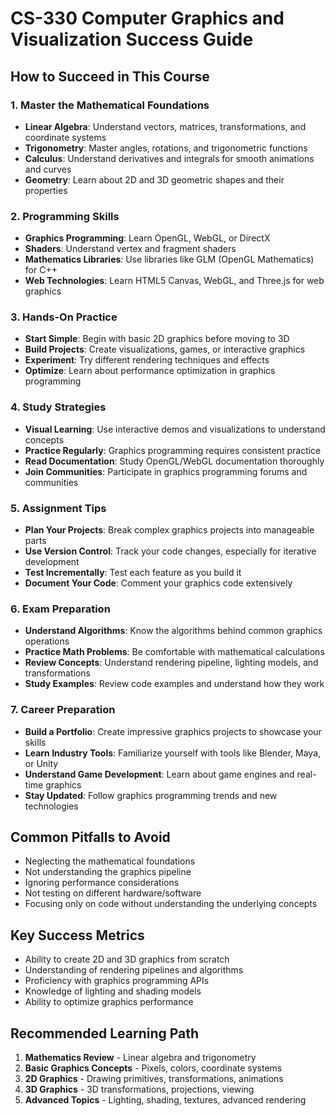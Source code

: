 # CS-330 Computer Graphics and Visualization Success Guide

## How to Succeed in This Course

### 1. Master the Mathematical Foundations
- **Linear Algebra**: Understand vectors, matrices, transformations, and coordinate systems
- **Trigonometry**: Master angles, rotations, and trigonometric functions
- **Calculus**: Understand derivatives and integrals for smooth animations and curves
- **Geometry**: Learn about 2D and 3D geometric shapes and their properties

### 2. Programming Skills
- **Graphics Programming**: Learn OpenGL, WebGL, or DirectX
- **Shaders**: Understand vertex and fragment shaders
- **Mathematics Libraries**: Use libraries like GLM (OpenGL Mathematics) for C++
- **Web Technologies**: Learn HTML5 Canvas, WebGL, and Three.js for web graphics

### 3. Hands-On Practice
- **Start Simple**: Begin with basic 2D graphics before moving to 3D
- **Build Projects**: Create visualizations, games, or interactive graphics
- **Experiment**: Try different rendering techniques and effects
- **Optimize**: Learn about performance optimization in graphics programming

### 4. Study Strategies
- **Visual Learning**: Use interactive demos and visualizations to understand concepts
- **Practice Regularly**: Graphics programming requires consistent practice
- **Read Documentation**: Study OpenGL/WebGL documentation thoroughly
- **Join Communities**: Participate in graphics programming forums and communities

### 5. Assignment Tips
- **Plan Your Projects**: Break complex graphics projects into manageable parts
- **Use Version Control**: Track your code changes, especially for iterative development
- **Test Incrementally**: Test each feature as you build it
- **Document Your Code**: Comment your graphics code extensively

### 6. Exam Preparation
- **Understand Algorithms**: Know the algorithms behind common graphics operations
- **Practice Math Problems**: Be comfortable with mathematical calculations
- **Review Concepts**: Understand rendering pipeline, lighting models, and transformations
- **Study Examples**: Review code examples and understand how they work

### 7. Career Preparation
- **Build a Portfolio**: Create impressive graphics projects to showcase your skills
- **Learn Industry Tools**: Familiarize yourself with tools like Blender, Maya, or Unity
- **Understand Game Development**: Learn about game engines and real-time graphics
- **Stay Updated**: Follow graphics programming trends and new technologies

## Common Pitfalls to Avoid
- Neglecting the mathematical foundations
- Not understanding the graphics pipeline
- Ignoring performance considerations
- Not testing on different hardware/software
- Focusing only on code without understanding the underlying concepts

## Key Success Metrics
- Ability to create 2D and 3D graphics from scratch
- Understanding of rendering pipelines and algorithms
- Proficiency with graphics programming APIs
- Knowledge of lighting and shading models
- Ability to optimize graphics performance

## Recommended Learning Path
1. **Mathematics Review** - Linear algebra and trigonometry
2. **Basic Graphics Concepts** - Pixels, colors, coordinate systems
3. **2D Graphics** - Drawing primitives, transformations, animations
4. **3D Graphics** - 3D transformations, projections, viewing
5. **Advanced Topics** - Lighting, shading, textures, advanced rendering
